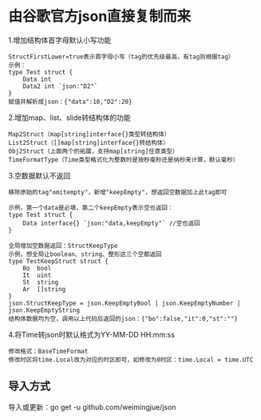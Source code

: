 # 由谷歌官方json直接复制而来
1.增加结构体首字母默认小写功能

    StructFirstLower=true表示首字母小写（tag的优先级最高，有tag则根据tag）
    示例：
    type Test struct {
	    Data int
	    Data2 int `json:"D2"`
    }
    赋值并解析成json：{"data":10,"D2":20}
2.增加map、list、slide转结构体的功能

    Map2Struct（map[string]interface{}类型转结构体）
    List2Struct（[]map[string]interface{}转结构体）
    Obj2Struct（上面两个的拓展，支持map[string]任意类型）
    TimeFormatType（Time类型格式化为整数时是按秒毫秒还是纳秒来计算，默认毫秒）
3.空数据默认不返回

    移除原始的tag"omitempty"，新增"keepEmpty"，想返回空数据加上此tag即可
    
    示例，第一个data是必填，第二个keepEmpty表示空也返回：
    type Test struct {
	    Data interface{} `json:"data,keepEmpty"` //空也返回
    }
    
    全局增加空数据返回：StructKeepType
    示例，想全局让boolean、string、整形这三个空都返回
    type TestKeepStruct struct {
	    Bo  bool
	    It  uint
	    St  string
	    Ar  []string
    }
	json.StructKeepType = json.KeepEmptyBool | json.KeepEmptyNumber | json.KeepEmptyString
	结构体数据均为空，调用以上代码后返回的json：{"bo":false,"it":0,"st":""}
	
4.将Time转json时默认格式为YY-MM-DD HH:mm:ss
    
    修改格式：BaseTimeFormat
    修改时区将time.Local改为对应的时区即可，如修改为0时区：time.Local = time.UTC

	
## 导入方式
导入或更新：go get -u github.com/weimingjue/json
